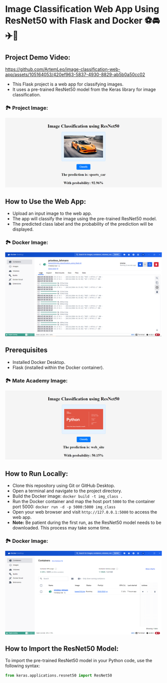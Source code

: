 <h1>Image Classification Web App Using ResNet50 with Flask and Docker ⚽️🚘✈️🦮</h1>

## Project Demo Video:
https://github.com/ArtemLeo/image-classification-web-app/assets/105164053/420ef963-5837-4930-8829-ab5b0a50cc02

<ul>
   <li>This Flask project is a web app for classifying images.</li>
   <li>It uses a pre-trained ResNet50 model from the Keras library for image classification.</li>
</ul>

### 🏞 Project Image:
![im_1](readme_images/img_1.png)

## How to Use the Web App:
- Upload an input image to the web app.
- The app will classify the image using the pre-trained ResNet50 model.
- The predicted class label and the probability of the prediction will be displayed.

### 🏞 Docker Image:
![im_2](readme_images/img_2.png)

## Prerequisites
- Installed Docker Desktop.
- Flask (installed within the Docker container).

### 🏞 Mate Academy Image:
![im_3](readme_images/img_3.png)

## How to Run Locally:

- Clone this repository using Git or GitHub Desktop.
- Open a terminal and navigate to the project directory.
- Build the Docker image: `docker build -t img_class .`
- Run the Docker container and map the host port `5000` to the container port 5000: `docker run -d -p 5000:5000 img_class`
- Open your web browser and visit `http://127.0.0.1:5000` to access the web app.
- **Note:** Be patient during the first run, as the ResNet50 model needs to be downloaded. This process may take some time.

### 🏞 Docker Image:
![im_4](readme_images/img_4.png)

## How to Import the ResNet50 Model:
To import the pre-trained ResNet50 model in your Python code, use the following syntax:
```python
from keras.applications.resnet50 import ResNet50
```
